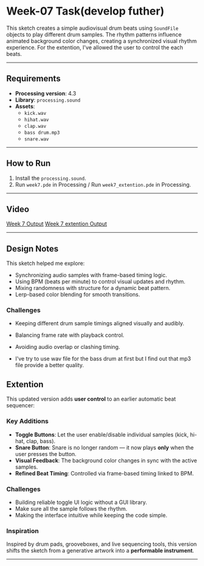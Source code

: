 # Week-07 Task(develop futher)

This sketch creates a simple audiovisual drum beats using `SoundFile` objects to play different drum samples. The rhythm patterns influence animated background color changes, creating a synchronized visual rhythm experience. For the extention, I've allowed the user to control the each beats.

---

## Requirements

- **Processing version**: 4.3  
- **Library**: `processing.sound`  
- **Assets**:  
  - `kick.wav`  
  - `hihat.wav`  
  - `clap.wav`  
  - `bass drum.mp3`  
  - `snare.wav`  

---

## How to Run

1. Install the `processing.sound`.
2. Run `week7.pde` in Processing / Run `week7_extention.pde` in Processing.

---

## Video

[Week 7 Output](https://artslondon-my.sharepoint.com/:v:/r/personal/c_lau0820241_arts_ac_uk/Documents/Computational%20Practices/week7.mp4?csf=1&web=1&nav=eyJyZWZlcnJhbEluZm8iOnsicmVmZXJyYWxBcHAiOiJPbmVEcml2ZUZvckJ1c2luZXNzIiwicmVmZXJyYWxBcHBQbGF0Zm9ybSI6IldlYiIsInJlZmVycmFsTW9kZSI6InZpZXciLCJyZWZlcnJhbFZpZXciOiJNeUZpbGVzTGlua0NvcHkifX0&e=hKh53W)
[Week 7 extention Output](https://artslondon-my.sharepoint.com/:v:/r/personal/c_lau0820241_arts_ac_uk/Documents/Computational%20Practices/week7%20extention.mp4?csf=1&web=1&nav=eyJyZWZlcnJhbEluZm8iOnsicmVmZXJyYWxBcHAiOiJPbmVEcml2ZUZvckJ1c2luZXNzIiwicmVmZXJyYWxBcHBQbGF0Zm9ybSI6IldlYiIsInJlZmVycmFsTW9kZSI6InZpZXciLCJyZWZlcnJhbFZpZXciOiJNeUZpbGVzTGlua0NvcHkifX0&e=KcQlqa)

---

## Design Notes

This sketch helped me explore:

- Synchronizing audio samples with frame-based timing logic.
- Using BPM (beats per minute) to control visual updates and rhythm.
- Mixing randomness with structure for a dynamic beat pattern.
- Lerp-based color blending for smooth transitions.

### Challenges

- Keeping different drum sample timings aligned visually and audibly.
- Balancing frame rate with playback control.
- Avoiding audio overlap or clashing timing.

- I've try to use wav file for the bass drum at first but I find out that mp3 file provide a better quality.

## Extention

This updated version adds **user control** to an earlier automatic beat sequencer:

### Key Additions

- **Toggle Buttons**: Let the user enable/disable individual samples (kick, hi-hat, clap, bass).
- **Snare Button**: Snare is no longer random — it now plays **only** when the user presses the button.
- **Visual Feedback**: The background color changes in sync with the active samples.
- **Refined Beat Timing**: Controlled via frame-based timing linked to BPM.

### Challenges

- Building reliable toggle UI logic without a GUI library.
- Make sure all the sample follows the rhythm.
- Making the interface intuitive while keeping the code simple.

### Inspiration

Inspired by drum pads, grooveboxes, and live sequencing tools, this version shifts the sketch from a generative artwork into a **performable instrument**.

---